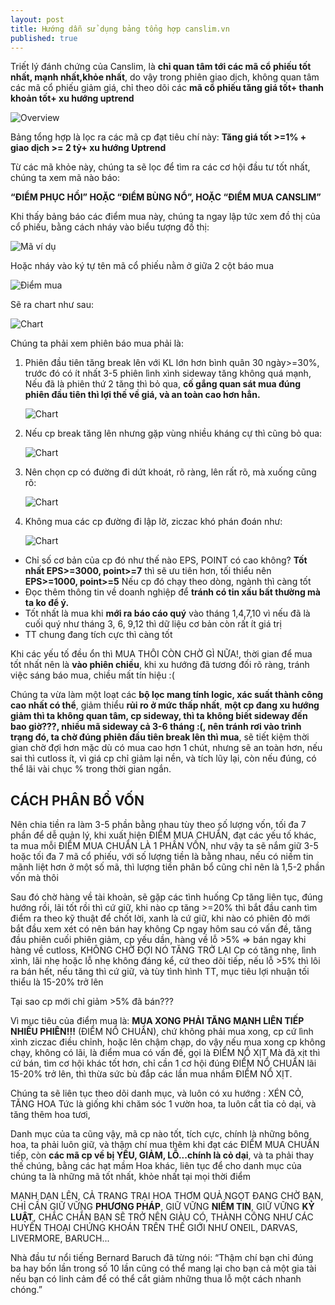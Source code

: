 ```yaml
---
layout: post
title: Hướng dẫn sử dụng bảng tổng hợp canslim.vn
published: true
---
```


Triết lý đánh chứng của Canslim, là **chỉ quan tâm tới các mã cổ phiếu tốt nhất, mạnh nhất,khỏe nhất**, do vậy trong phiên giao dịch, không quan tâm các mã cổ phiếu giảm giá, chỉ theo dõi các **mã cổ phiếu tăng giá tốt+ thanh khoản tốt+ xu hướng uptrend**

![Overview]({{site.baseurl}}/images/overview.png)


Bảng tổng hợp là lọc ra các mã cp đạt tiêu chí này:
**Tăng giá tốt >=1% + giao dịch >= 2 tỷ+  xu hướng Uptrend**

Từ các mã khỏe này, chúng ta sẽ lọc để tìm ra các cơ hội đầu tư tốt nhất, chúng ta xem mã nào báo: 

   **“ĐIỂM PHỤC HỒI” HOẶC “ĐIỂM BÙNG NỔ”, HOẶC “ĐIỂM MUA CANSLIM”**

Khi thấy bảng báo các điểm mua này, chúng ta ngay lập tức xem đồ thị của cổ phiếu, bằng cách nháy vào biểu tượng đồ thị: 

![Mã ví dụ]({{site.baseurl}}/images/sample_symbol.png)

Hoặc nháy vào ký tự tên mã cổ phiếu nằm ở giữa 2 cột báo mua

![Điểm mua]({{site.baseurl}}/images/diemmua.png)

Sẽ ra chart như sau:

![Chart]({{site.baseurl}}/images/chart.png)

Chúng ta phải xem phiên báo mua phải là:

1. Phiên đầu tiên tăng break lên với KL lớn hơn bình quân 30 ngày>=30%, trước đó có ít nhất 3-5 phiên lình xình sideway tăng không quá mạnh, Nếu đã là phiên thứ 2 tăng thì bỏ qua, **cố gắng quan sát mua đúng phiên đầu tiên thì lợi thế về giá, và an toàn cao hơn hẳn.**

    ![Chart]({{site.baseurl}}/images/chart2.png)

2. Nếu cp break tăng lên nhưng gặp vùng nhiều kháng cự thì cũng bỏ qua:

    ![Chart]({{site.baseurl}}/images/chart3.png)

3.  Nên chọn cp có đường đi dứt khoát, rõ ràng, lên rất rõ, mà xuống cũng rõ:

    ![Chart]({{site.baseurl}}/images/chart4.png)

4. Không mua các cp đường đi lập lờ, ziczac khó phán đoán như:

    ![Chart]({{site.baseurl}}/images/chart5.png)

- Chỉ số cơ bản của cp đó như thế nào EPS, POINT có cao không? **Tốt nhất EPS>=3000, point>=7** thì sẽ ưu tiên hơn, tối thiểu nên **EPS>=1000, point>=5**
Nếu cp đó chạy theo dòng, ngành thì càng tốt
- Đọc thêm thông tin về doanh nghiệp để **tránh có tin xấu bất thường mà ta ko để ý.**
- Tốt nhất là mua khi **mới ra báo cáo quý** vào tháng 1,4,7,10  vì nếu đã là cuối quý như tháng 3, 6, 9,12 thì dữ liệu cơ bản còn rất ít giá trị
- TT chung đang tích cực thì càng tốt

Khi các yếu tố đều ổn thì MUA THÔI CÒN CHỜ GÌ NỮA!, thời gian để mua tốt nhất nên là **vào phiên chiều**, khi xu hướng đã tương đối rõ ràng, tránh việc sáng báo mua, chiều mất tín hiệu :(

Chúng ta vừa làm một loạt các **bộ lọc mang tính logic, xác suất thành công cao nhất có thể**, giảm thiểu **rủi ro ở mức thấp nhất**, **một cp đang xu hướng giảm thì ta không quan tâm, cp sideway, thì ta không biết sideway đến bao giờ???, nhiều mã sideway cả 3-6 tháng :(, nên tránh rơi vào trình trạng đó, ta chờ đúng phiên đầu tiên break lên thì mua**, sẽ tiết kiệm thời gian chờ đợi hơn mặc dù có mua cao hơn 1 chút, nhưng sẽ an toàn hơn, nếu sai thì cutloss ít, vì giá cp chỉ giảm lại nền, và tích lũy lại, còn nếu đúng, có thể lãi vài chục % trong thời gian ngắn.

## CÁCH PHÂN BỔ VỐN

Nên chia tiền ra làm 3-5 phần bằng nhau tùy theo số lượng vốn, tối đa 7 phần để dễ quản lý, khi xuất hiện ĐIỂM MUA CHUẨN, đạt các yếu tố khác, ta mua mỗi ĐIỂM MUA CHUẨN LÀ 1 PHẦN VỐN, như vậy ta sẽ nắm giữ 3-5 hoặc tối đa 7 mã cổ phiếu, với số lượng tiền là bằng nhau, nếu có niềm tin mãnh liệt hơn ở một số mã, thì lượng tiền phân bổ cũng chỉ nên là 1,5-2 phần vốn mà thôi

Sau đó chờ hàng về tài khoản, sẽ gặp các tình huống
Cp tăng liên tục, đúng hướng rồi, lãi tốt rồi thì cứ giữ, khi nào cp tăng >=20% thì bắt đầu canh tìm điểm ra theo kỹ thuật để chốt lời, xanh là cứ giữ, khi nào có phiên đỏ mới bắt đầu xem xét có nên bán hay không
Cp ngay hôm sau có vấn đề, tăng đầu phiên cuối phiên giảm, cp yếu dần, hàng về lỗ >5% => bán ngay khi hàng về cutloss, KHÔNG CHỜ ĐỢI NÓ TĂNG TRỞ LẠI
Cp có tăng nhẹ, lình xình, lãi nhẹ hoặc lỗ nhẹ không đáng kể, cứ theo dõi tiếp, nếu lỗ >5% thì lôi ra bán hết, nếu tăng thì cứ giữ, và tùy tình hình TT, mục tiêu lợi nhuận tối thiểu là 15-20% trở lên

Tại sao cp mới chỉ giảm >5% đã bán???

Vì mục tiêu của điểm mua là: **MUA XONG PHẢI TĂNG MẠNH LIÊN TIẾP NHIỀU PHIÊN!!!** (ĐIỂM NỔ CHUẨN), chứ không phải mua xong, cp cứ lình xình ziczac điều chỉnh, hoặc lên chậm chạp, do vậy nếu mua xong cp không chạy, không có lãi, là điểm mua có vấn đề, gọi là ĐIỂM NỔ XỊT
Mà đã xịt thì cứ bán, tìm cơ hội khác tốt hơn, chỉ cần 1 cơ hội đúng ĐIỂM NỔ CHUẨN lãi 15-20% trở lên, thì thừa sức bù đắp các lần mua nhầm ĐIỂM NỔ XỊT.


Chúng ta sẽ liên tục theo dõi danh mục, và luôn có xu hướng : XÉN CỎ, TĂNG HOA
Tức là giống khi chăm sóc 1 vườn hoa, ta luôn cắt tỉa cỏ dại, và tăng thêm hoa tươi, 

Danh mục của ta cũng vậy, mã cp nào tốt, tích cực, chính là những bông hoa, ta phải luôn giữ, và thậm chí mua thêm khi đạt các ĐIỂM MUA CHUẨN tiếp, còn **các mã cp về bị YẾU, GIẢM, LỖ...chính là cỏ dại**, và ta phải thay thế chúng, bằng các hạt mầm Hoa khác, liên tục để cho danh mục của chúng ta là những mã tốt nhất, khỏe nhất tại mọi thời điểm


MẠNH DẠN LÊN, CẢ TRANG TRẠI HOA THƠM QUẢ NGỌT ĐANG CHỜ BẠN, CHỈ CẦN GIỮ VỮNG **PHƯƠNG PHÁP**, GIỮ VỮNG **NIỀM TIN**, GIỮ VỮNG **KỶ LUẬT**, CHẮC CHẮN BẠN SẼ TRỞ NÊN GIÀU CÓ, THÀNH CÔNG NHƯ CÁC HUYỀN THOẠI CHỨNG KHOÁN TRÊN THẾ GIỚI  NHƯ ONEIL, DARVAS, LIVERMORE, BARUCH...

Nhà đầu tư nổi tiếng Bernard Baruch đã từng nói: “Thậm chí bạn chỉ đúng ba hay bốn lần trong số 10 lần cũng có thể mang lại cho bạn cả một gia tài nếu bạn có linh cảm để có thể cắt giảm những thua lỗ một cách nhanh chóng.”
